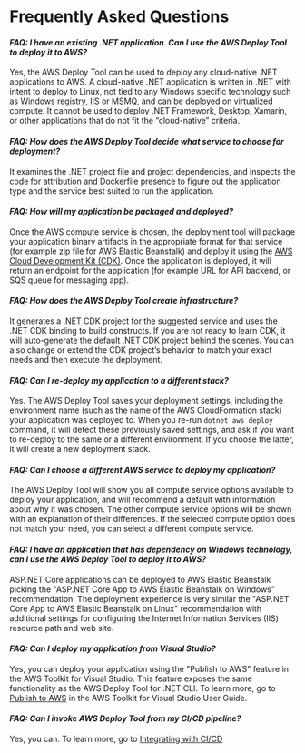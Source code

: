 # Frequently Asked Questions

#### *FAQ: I have an existing .NET application. Can I use the AWS Deploy Tool to deploy it to AWS?*
Yes, the AWS Deploy Tool can be used to deploy any cloud-native .NET applications to AWS. A cloud-native .NET application is written in .NET with intent to deploy to Linux, not tied to any Windows specific technology such as Windows registry, IIS or MSMQ, and can be deployed on virtualized compute. It cannot be used to deploy .NET Framework, Desktop, Xamarin, or other applications that do not fit the “cloud-native” criteria.

#### *FAQ: How does the AWS Deploy Tool decide what service to choose for deployment?*
It examines the .NET project file and project dependencies, and inspects the code for attribution and Dockerfile presence to figure out the application type and the service best suited to run the application.

#### *FAQ: How will my application be packaged and deployed?*
Once the AWS compute service is chosen, the deployment tool will package your application binary artifacts in the appropriate format for that service (for example zip file for AWS Elastic Beanstalk) and deploy it using the [AWS Cloud Development Kit (CDK)](https://aws.amazon.com/cdk/). Once the application is deployed, it will return an endpoint for the application (for example URL for API backend, or SQS queue for messaging app).

#### *FAQ: How does the AWS Deploy Tool create infrastructure?*
It generates a .NET CDK project for the suggested service and uses the .NET CDK binding to build constructs. If you are not ready to learn CDK, it will auto-generate the default .NET CDK project behind the scenes. You can also change or extend the CDK project’s behavior to match your exact needs and then execute the deployment.

#### *FAQ: Can I re-deploy my application to a different stack?*
Yes. The AWS Deploy Tool saves your deployment settings, including the environment name (such as the name of the AWS CloudFormation stack) your application was deployed to. When you re-run `dotnet aws deploy` command, it will detect these previously saved settings, and ask if you want to re-deploy to the same or a different environment. If you choose the latter, it will create a new deployment stack.

#### *FAQ: Can I choose a different AWS service to deploy my application?*
The AWS Deploy Tool will show you all compute service options available to deploy your application, and will recommend a default with information about why it was chosen. The other compute service options will be shown with an explanation of their differences. If the selected compute option does not match your need, you can select a different compute service.

#### *FAQ: I have an application that has dependency on Windows technology, can I use the AWS Deploy Tool to deploy it to AWS?*
ASP.NET Core applications can be deployed to AWS Elastic Beanstalk picking the "ASP.NET Core App to AWS Elastic Beanstalk on Windows" recommendation. The deployment experience is very similar the "ASP.NET Core App to AWS Elastic Beanstalk on Linux" recommendation with additional settings for configuring the Internet Information Services (IIS) resource path and web site.

#### *FAQ: Can I deploy my application from Visual Studio?*
Yes, you can deploy your application using the "Publish to AWS" feature in the AWS Toolkit for Visual Studio. This feature exposes the same functionality as the AWS Deploy Tool for .NET CLI. To learn more, go to [Publish to AWS](https://docs.aws.amazon.com/toolkit-for-visual-studio/latest/user-guide/publish-experience.html) in the AWS Toolkit for Visual Studio User Guide.

#### *FAQ: Can I invoke AWS Deploy Tool from my CI/CD pipeline?*
Yes, you can. To learn more, go to [Integrating with CI/CD](docs/cicd/cicd.md)
